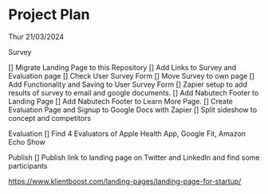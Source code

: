# Project Plan

Thur 21/03/2024

Survey

[] Migrate Landing Page to this Repository
[] Add Links to Survey and Evaluation page
[] Check User Survey Form
[] Move Survey to own page
[] Add Functionality and Saving to User Survey Form
[] Zapier setup to add results of survey to email and google documents.
[] Add Nabutech Footer to Landing Page
[] Add Nabutech Footer to Learn More Page.
[] Create Evaluation Page and Signup to Google Docs with Zapier
[] Split sideshow to concept and competitors

Evaluation
[] Find 4 Evaluators of Apple Health App, Google Fit, Amazon Echo Show

Publish
[] Publish link to landing page on Twitter and LinkedIn and find some participants

https://www.klientboost.com/landing-pages/landing-page-for-startup/

